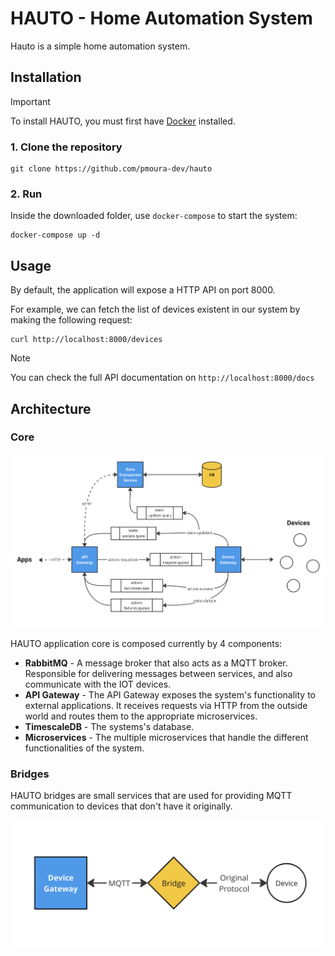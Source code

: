 # HAUTO - Home Automation System

Hauto is a simple home automation system.

## Installation
> [!IMPORTANT]
> To install HAUTO, you must first have [Docker](https://www.docker.com/get-started/) installed.

### 1. Clone the repository
```shell
git clone https://github.com/pmoura-dev/hauto
```

### 2. Run
Inside the downloaded folder, use `docker-compose` to start the system:
```shell
docker-compose up -d
```

## Usage

By default, the application will expose a HTTP API on port 8000.

For example, we can fetch the list of devices existent in our system by making the following request:
```
curl http://localhost:8000/devices
```

> [!NOTE]
> You can check the full API documentation on ```http://localhost:8000/docs```

## Architecture

### Core

![Core Architecture](docs/high_level_arch.png)

HAUTO application core is composed currently by 4 components:

- **RabbitMQ** - A message broker that also acts as a MQTT broker. Responsible for delivering messages between services, and also communicate with the IOT devices.
- **API Gateway** - The API Gateway exposes the system's functionality to external applications. It receives requests via HTTP from the outside world and routes them to the appropriate microservices.
- **TimescaleDB** - The systems's database.
- **Microservices** - The multiple microservices that handle the different functionalities of the system.

### Bridges

HAUTO bridges are small services that are used for providing MQTT communication to devices that don't have it originally.

![Bridges](docs/bridges.png)
